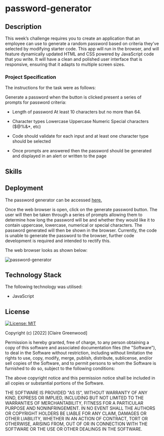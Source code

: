 # password-generator

## Description

This week’s challenge requires you to create an application that an employee can use to generate a random password based on criteria they’ve selected by modifying starter code. This app will run in the browser, and will feature dynamically updated HTML and CSS powered by JavaScript code that you write. It will have a clean and polished user interface that is responsive, ensuring that it adapts to multiple screen sizes.

### Project Specification

The instructions for the task were as follows:

Generate a password when the button is clicked present a series of prompts for password criteria:

- Length of password
  At least 10 characters but no more than 64.

- Character types
  Lowercase
  Uppercase
  Numeric
  Special characters ($@%&*, etc)

- Code should validate for each input and at least one character type should be selected
- Once prompts are answered then the password should be generated and displayed in an alert or written to the page


## Skills



## Deployment

The password generator can be accessed [here.](https://clairegreenwood83.github.io/password-generator/)

Once the web browser is open, click on the generate password button. The user will then be taken through a series of prompts allowing them to determine how long the password will be and whether they would like it to contain uppercase, lowercase, numerical or special characters. The password generated will then be shown in the browser. Currently, the code is unable to generate the password to the browser, further code development is required and intended to rectify this. 

The web browser looks as shown below:

![password-generator](https://user-images.githubusercontent.com/118351853/213005656-62d43394-33b1-49dd-be07-0aa7c8b2ef0f.png)


## Technology Stack
The following technology was utilised:

- JavaScript

## License

[![License: MIT](https://img.shields.io/badge/License-MIT-yellow.svg)](https://opensource.org/licenses/MIT)

Copyright (c) [2022] [Claire Greenwood]

Permission is hereby granted, free of charge, to any person obtaining a copy of this software and associated documentation files (the "Software"), to deal in the Software without restriction, including without limitation the rights to use, copy, modify, merge, publish, distribute, sublicense, and/or sell copies of the Software, and to permit persons to whom the Software is furnished to do so, subject to the following conditions:

The above copyright notice and this permission notice shall be included in all copies or substantial portions of the Software.

THE SOFTWARE IS PROVIDED "AS IS", WITHOUT WARRANTY OF ANY KIND, EXPRESS OR IMPLIED, INCLUDING BUT NOT LIMITED TO THE WARRANTIES OF MERCHANTABILITY, FITNESS FOR A PARTICULAR PURPOSE AND NONINFRINGEMENT. IN NO EVENT SHALL THE AUTHORS OR COPYRIGHT HOLDERS BE LIABLE FOR ANY CLAIM, DAMAGES OR OTHER LIABILITY, WHETHER IN AN ACTION OF CONTRACT, TORT OR OTHERWISE, ARISING FROM, OUT OF OR IN CONNECTION WITH THE SOFTWARE OR THE USE OR OTHER DEALINGS IN THE SOFTWARE.
